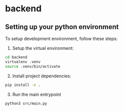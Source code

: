 # backend

## Setting up your python environment
To setup development environment, follow these steps:

1. Setup the virtual environment:
```bash
cd backend
virtualenv .venv
source .venv/bin/activate
```

2. Install project dependencies:
```bash
pip install -e .
```

3. Run the main entrypoint
```bash
python3 src/main.py
```


<!-- todo: setup local database?? -->
